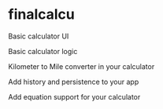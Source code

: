 # finalcalcu

Basic calculator UI 

Basic calculator logic 

Kilometer to Mile converter in your calculator

Add history and persistence to your app

Add equation support for your calculator
